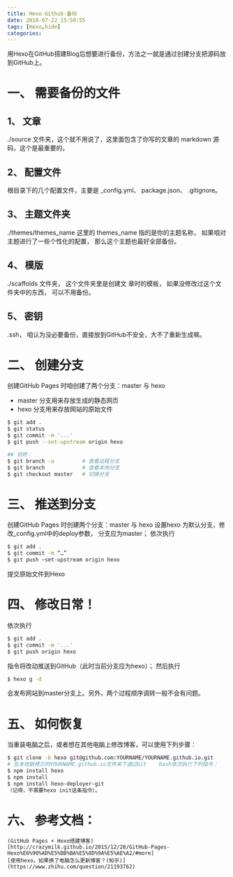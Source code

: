 ```yaml
---
title: Hexo-Github-备份
date: 2018-07-22 15:59:55
tags: [Hexo,hide]
categories: 
---
```



用Hexo在GitHub搭建Blog后想要进行备份，方法之一就是通过创建分支把源码放到GitHub上。

# 一、 需要备份的文件

## 1、 文章

./source 文件夹，这个就不用说了，这里面包含了你写的文章的 markdown 源码，这个是最重要的。
	
## 2、 配置文件

根目录下的几个配置文件，主要是 _config.yml、 package.json、 .gitignore。
<!-- more -->
	
## 3、 主题文件夹

./themes/themes_name 这里的 themes_name 指的是你的主题名称， 如果咱对主题进行了一些个性化的配置， 那么这个主题也最好全部备份。
	
## 4、 模版

./scaffolds 文件夹， 这个文件夹里是创建文	章时的模板， 如果没修改过这个文件夹中的东西， 可以不用备份。
	
## 5、 密钥

.ssh， 咱认为没必要备份，直接放到GitHub不安全，大不了重新生成嘛。

# 二、 创建分支

创建GitHub Pages 时咱创建了两个分支：master 与 hexo

- master 分支用来存放生成的静态网页
- hexo 分支用来存放网站的原始文件
		
```bash
$ git add .
$ git status
$ git commit -m '...'
$ git push --set-upstream origin hexo
```
	
```bash
## 另附：
$ git branch -a 		# 查看远程分支
$ git branch 			# 查看本地分支
$ git checkout master 	# 切换分支
```
	
	
# 三、 推送到分支

创建GitHub Pages 时创建两个分支：master 与 hexo
设置hexo 为默认分支，修改_config.yml中的deploy参数， 分支应为master；
依次执行
```bash
$ git add . 
$ git commit -m “…”
$ git push –set-upstream origin hexo
```
提交原始文件到Hexo

# 四、 修改日常！

依次执行
```bash
$ git add .
$ git commit -m '...'
$ git push origin hexo 
```
指令将改动推送到GitHub（此时当前分支应为hexo）；
然后执行
```bash
$ hexo g -d
```
会发布网站到master分支上。另外，两个过程顺序调转一般不会有问题。

# 五、 如何恢复

当重装电脑之后，或者想在其他电脑上修改博客，可以使用下列步骤：
	
```bash
$ git clone -b hexo git@github.com:YOURNAME/YOURNAME.github.io.git
# 在本地新拷贝的YOURNAME.github.io文件夹下通过Git 	bash依次执行下列指令：
$ npm install hexo
$ npm install
$ npm install hexo-deployer-git
（记得，不需要hexo init这条指令）。
```

# 六、 参考文档：
	(GitHub Pages + Hexo搭建博客)[http://crazymilk.github.io/2015/12/28/GitHub-Pages-Hexo%E6%90%AD%E5%BB%BA%E5%8D%9A%E5%AE%A2/#more]
	[使用hexo，如果换了电脑怎么更新博客？(知乎)](https://www.zhihu.com/question/21193762)

